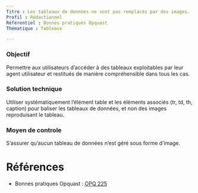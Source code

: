 ```yaml
---
Titre : Les tableaux de données ne sont pas remplacés par des images.
Profil : Rédactionnel
Référentiel : Bonnes pratiques Opquast
Thématique : Tableaux

---
```


### Objectif
Permettre aux utilisateurs d’accéder à des tableaux exploitables par leur agent utilisateur et restitués de manière compréhensible dans tous les cas.

### Solution technique
Utiliser systématiquement l’élément table et les éléments associés (tr, td, th, caption) pour baliser les tableaux de données, et non des images reproduisant le tableau.

### Moyen de controle
S’assurer qu’aucun tableau de données n’est géré sous forme d’image.

# Références

*   Bonnes pratiques Opquast : [OPQ 225](https://checklists.opquast.com/fr/oqs-v3/criteria/les-tableaux-de-donnees-ne-sont-pas-remplaces-par-des-images)
